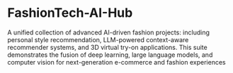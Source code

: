 # FashionTech-AI-Hub
A unified collection of advanced AI-driven fashion projects: including personal style recommendation, LLM-powered context-aware recommender systems, and 3D virtual try-on applications. This suite demonstrates the fusion of deep learning, large language models, and computer vision for next-generation e-commerce and fashion experiences
